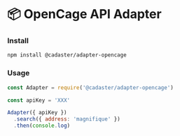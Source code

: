 # :package: OpenCage API Adapter

### Install

```sh
npm install @cadaster/adapter-opencage
```

### Usage

```js
const Adapter = require('@cadaster/adapter-opencage')

const apiKey = 'XXX'

Adapter({ apiKey })
  .search({ address: 'magnifique' })
  .then(console.log)
```
